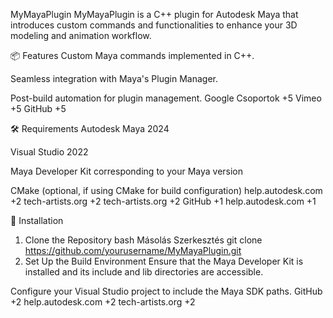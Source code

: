 MyMayaPlugin
MyMayaPlugin is a C++ plugin for Autodesk Maya that introduces custom commands and functionalities to enhance your 3D modeling and animation workflow.

📦 Features
Custom Maya commands implemented in C++.

Seamless integration with Maya's Plugin Manager.

Post-build automation for plugin management.
Google Csoportok
+5
Vimeo
+5
GitHub
+5

🛠️ Requirements
Autodesk Maya 2024

Visual Studio 2022

Maya Developer Kit corresponding to your Maya version

CMake (optional, if using CMake for build configuration)
help.autodesk.com
+2
tech-artists.org
+2
tech-artists.org
+2
GitHub
+1
help.autodesk.com
+1

🚀 Installation
1. Clone the Repository
bash
Másolás
Szerkesztés
git clone https://github.com/yourusername/MyMayaPlugin.git
2. Set Up the Build Environment
Ensure that the Maya Developer Kit is installed and its include and lib directories are accessible.

Configure your Visual Studio project to include the Maya SDK paths.
GitHub
+2
help.autodesk.com
+2
tech-artists.org
+2
